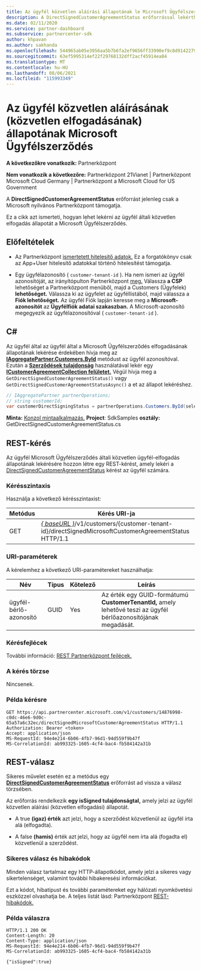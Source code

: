 ```yaml
---
title: Az ügyfél közvetlen aláírási állapotának le Microsoft Ügyfélszerződés.
description: A DirectSignedCustomerAgreementStatus erőforrással lekértheti az ügyfél közvetlen aláírásának (közvetlen elfogadásának) állapotát a Microsoft Ügyfélszerződés.
ms.date: 02/11/2020
ms.service: partner-dashboard
ms.subservice: partnercenter-sdk
author: khpavan
ms.author: sakhanda
ms.openlocfilehash: 544965ab05e3956aa5b7b6fa2ef9656ff33990ef9c8d91422797132a814b85f1
ms.sourcegitcommit: 63ef5995314ef22f29768132dff2acf45914ea84
ms.translationtype: MT
ms.contentlocale: hu-HU
ms.lasthandoff: 08/06/2021
ms.locfileid: "115993349"
---
```

# <a name="get-the-status-of-a-customers-direct-signing-direct-acceptance-of-microsoft-customer-agreement"></a>Az ügyfél közvetlen aláírásának (közvetlen elfogadásának) állapotának Microsoft Ügyfélszerződés

**A következőkre vonatkozik:** Partnerközpont

**Nem vonatkozik a következőre:** Partnerközpont 21Vianet | Partnerközpont Microsoft Cloud Germany | Partnerközpont a Microsoft Cloud for US Government

A **DirectSignedCustomerAgreementStatus** erőforrást jelenleg csak a Microsoft nyilvános Partnerközpont támogatja.

Ez a cikk azt ismerteti, hogyan lehet lekérni az ügyfél általi közvetlen elfogadás állapotát a Microsoft Ügyfélszerződés.

## <a name="prerequisites"></a>Előfeltételek

- Az Partnerközpont [ismertetett hitelesítő adatok.](partner-center-authentication.md) Ez a forgatókönyv csak az App+User hitelesítő adatokkal történő hitelesítést támogatja.

- Egy ügyfélazonosító ( `customer-tenant-id` ). Ha nem ismeri az ügyfél azonosítóját, az irányítópulton Partnerközpont [meg.](https://partner.microsoft.com/dashboard) Válassza **a CSP** lehetőséget a Partnerközpont menüből, majd a Customers (Ügyfelek) **lehetőséget.** Válassza ki az ügyfelet az ügyféllistából, majd válassza a **Fiók lehetőséget.** Az ügyfél Fiók lapján keresse meg a **Microsoft-azonosítót** az **Ügyfélfiók adatai szakaszban.** A Microsoft-azonosító megegyezik az ügyfélazonosítóval ( `customer-tenant-id` ).

## <a name="c"></a>C\#

Az ügyfél által az ügyfél által a Microsoft Ügyfélszerződés elfogadásának állapotának lekérése érdekében hívja meg az [**IAggregatePartner.Customers.ById**](/dotnet/api/microsoft.store.partnercenter.customers.icustomercollection.byid) metódust az ügyfél azonosítóval. Ezután a [**Szerződések tulajdonság**](/dotnet/api/microsoft.store.partnercenter.customers.icustomer.agreements) használatával lekér egy [**ICustomerAgreementCollection felületet.**](/dotnet/api/microsoft.store.partnercenter.agreements.icustomeragreementcollection) Végül hívja meg a `GetDirectSignedCustomerAgreementStatus()` vagy `GetDirectSignedCustomerAgreementStatusAsync()` a et az állapot lekéréshez.

``` csharp
// IAggregatePartner partnerOperations;
// string customerId;
var customerDirectSigningStatus = partnerOperations.Customers.ById(selectedCustomerId).Agreements.GetDirectSignedCustomerAgreementStatus();
```

**Minta:** [Konzol mintaalkalmazás.](https://github.com/microsoft/Partner-Center-DotNet-Samples) **Project**: SdkSamples **osztály:** GetDirectSignedCustomerAgreementStatus.cs

## <a name="rest-request"></a>REST-kérés

Az ügyfél Microsoft Ügyfélszerződés általi közvetlen ügyfél-elfogadás állapotának lekérésére hozzon létre egy REST-kérést, amely lekéri a [DirectSignedCustomerAgreementStatus](./customer-agreement-direct-sign-status-resource.md) kérést az ügyfél számára.

### <a name="request-syntax"></a>Kérésszintaxis

Használja a következő kérésszintaxist:

| Metódus | Kérés URI-ja                                                                                      |
|--------|--------------------------------------------------------------------------------------------------|
| GET    | [*\{ baseURL \}*](partner-center-rest-urls.md)/v1/customers/{customer-tenant-id}/directSignedMicrosoftCustomerAgreementStatus HTTP/1.1 |

### <a name="uri-parameters"></a>URI-paraméterek

A kérelemhez a következő URI-paramétereket használhatja:

| Név             | Típus | Kötelező | Leírás                                                                               |
|------------------|------|----------|-------------------------------------------------------------------------------------------|
| ügyfél-bérlő-azonosító | GUID | Yes | Az érték egy GUID-formátumú **CustomerTenantId,** amely lehetővé teszi az ügyfél bérlőazonosítójának megadását. |

### <a name="request-headers"></a>Kérésfejlécek

További információ: [REST Partnerközpont fejlécek.](headers.md)

### <a name="request-body"></a>A kérés törzse

Nincsenek.

### <a name="request-example"></a>Példa kérésre

```http
GET https://api.partnercenter.microsoft.com/v1/customers/14876998-c0dc-46e6-9d0c-65a57a6c32ec/directSignedMicrosoftCustomerAgreementStatus HTTP/1.1
Authorization: Bearer <token>
Accept: application/json
MS-RequestId: 94e4e214-6b06-4fb7-96d1-94d559f9b47f
MS-CorrelationId: ab993325-1605-4cf4-bac4-fb584142a31b
```

## <a name="rest-response"></a>REST-válasz

Sikeres művelet esetén ez a metódus egy [ **DirectSignedCustomerAgreementStatus**](./customer-agreement-direct-sign-status-resource.md) erőforrást ad vissza a válasz törzsében.

Az erőforrás rendelkezik **egy isSigned tulajdonságtal,** amely jelzi az ügyfél közvetlen aláírási (közvetlen elfogadási) állapotát.

- A true **(igaz) érték** azt jelzi, hogy a szerződést közvetlenül az ügyfél írta alá (elfogadta).

- A false **(hamis)** érték  azt jelzi, hogy az ügyfél nem írta alá (fogadta el) közvetlenül a szerződést.

### <a name="response-success-and-error-codes"></a>Sikeres válasz és hibakódok

Minden válasz tartalmaz egy HTTP-állapotkódot, amely jelzi a sikeres vagy sikertelenséget, valamint további hibakeresési információkat.

Ezt a kódot, hibatípust és további paramétereket egy hálózati nyomkövetési eszközzel olvashatja be. A teljes listát lásd: Partnerközpont [REST-hibakódok.](error-codes.md)

### <a name="response-example"></a>Példa válaszra

```http
HTTP/1.1 200 OK
Content-Length: 20
Content-Type: application/json
MS-RequestId: 94e4e214-6b06-4fb7-96d1-94d559f9b47f
MS-CorrelationId: ab993325-1605-4cf4-bac4-fb584142a31b

{"isSigned":true}
```
